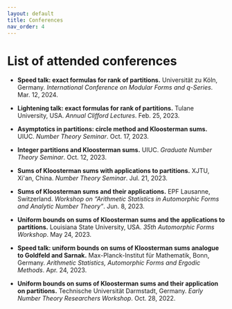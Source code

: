 ```yaml
---
layout: default
title: Conferences
nav_order: 4
---
```



# List of attended conferences

- **Speed talk: exact formulas for rank of partitions.** Universität zu Köln, Germany. *International Conference on Modular Forms and q-Series*. Mar. 12, 2024. 

- **Lightening talk: exact formulas for rank of partitions.** Tulane University, USA. *Annual Clifford Lectures*. Feb. 25, 2023.

- **Asymptotics in partitions: circle method and Kloosterman sums.** UIUC. *Number Theory Seminar*. Oct. 17, 2023. 

- **Integer partitions and Kloosterman sums.** UIUC. *Graduate Number Theory Seminar*. Oct. 12, 2023.

- **Sums of Kloosterman sums with applications to partitions.** XJTU, Xi'an, China. *Number Theory Seminar*. Jul. 21, 2023. 

- **Sums of Kloosterman sums and their applications.** EPF Lausanne, Switzerland. *Workshop on “Arithmetic Statistics in Automorphic Forms and Analytic Number Theory”*. Jun. 8, 2023.

- **Uniform bounds on sums of Kloosterman sums and the applications to partitions.** Louisiana State University, USA. *35th Automorphic Forms Workshop*. May 24, 2023.

- **Speed talk: uniform bounds on sums of Kloosterman sums analogue to Goldfeld and Sarnak.** Max-Planck-Institut für Mathematik, Bonn, Germany. *Arithmetic Statistics, Automorphic Forms and Ergodic Methods*. Apr. 24, 2023.

- **Uniform bounds on sums of Kloosterman sums and their application on partitions.** Technische Universität Darmstadt, Germany. *Early Number Theory Researchers Workshop*. Oct. 28, 2022.
